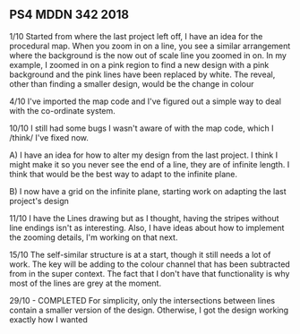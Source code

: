 ## PS4 MDDN 342 2018

1/10
Started from where the last project left off, I have an idea for the procedural map. When you zoom in on a line, you see a similar arrangement where the background is the now out of scale line you zoomed in on. In my example, I zoomed in on a pink region to find a new design with a pink background and the pink lines have been replaced by white. The reveal, other than finding a smaller design, would be the change in colour

4/10
I've imported the map code and I've figured out a simple way to deal with the co-ordinate system.

10/10
I still had some bugs I wasn't aware of with the map code, which I /think/ I've fixed now.

A) I have an idea for how to alter my design from the last project. I think I might make it so you never see the end of a line, they are of infinite length. I think that would be the best way to adapt to the infinite plane.

B) I now have a grid on the infinite plane, starting work on adapting the last project's design

11/10
I have the Lines drawing but as I thought, having the stripes without line endings isn't as interesting. Also, I have ideas about how to implement the zooming details, I'm working on that next.

15/10
The self-similar structure is at a start, though it still needs a lot of work. The key will be adding to the colour channel that has been subtracted from in the super context. The fact that I don't have that functionality is why most of the lines are grey at the moment.

29/10 - COMPLETED
For simplicity, only the intersections between lines contain a smaller version of the design. Otherwise, I got the design working exactly how I wanted